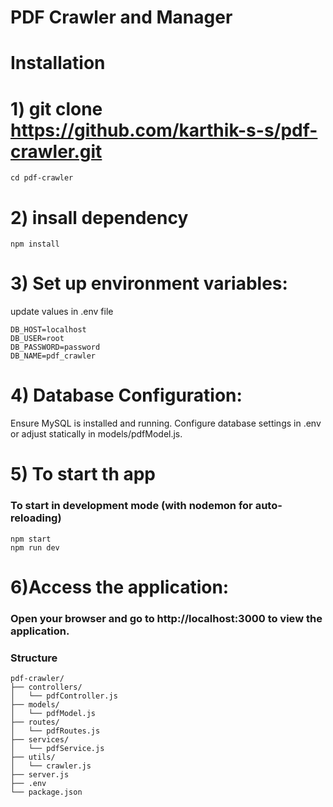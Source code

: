 # PDF Crawler and Manager

# Installation 

# 1) git clone https://github.com/karthik-s-s/pdf-crawler.git
``` cd pdf-crawler ```
# 2) insall dependency
``` npm install ```
# 3) Set up environment variables:
update values in .env file
``` 
DB_HOST=localhost
DB_USER=root
DB_PASSWORD=password
DB_NAME=pdf_crawler 
```

# 4) Database Configuration:
Ensure MySQL is installed and running.
Configure database settings in .env or adjust statically in models/pdfModel.js.

# 5) To start th app
### To start in development mode (with nodemon for auto-reloading)
``` 
npm start
npm run dev 
```

# 6)Access the application:
### Open your browser and go to http://localhost:3000 to view the application.
### Structure
```
pdf-crawler/
├── controllers/
│   └── pdfController.js
├── models/
│   └── pdfModel.js
├── routes/
│   └── pdfRoutes.js
├── services/
│   └── pdfService.js
├── utils/
│   └── crawler.js
├── server.js
├── .env
└── package.json
```